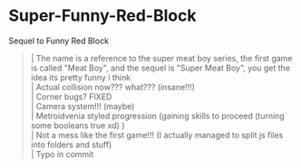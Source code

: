 # Super-Funny-Red-Block                                                                                                                                                                                                                                                            
Sequel to Funny Red Block                                                                                                                                                                                                                              
> |  The name is a reference to the super meat boy series, the first game is called "Meat Boy", and the sequel is "Super Meat Boy", you get the idea its pretty funny i think                    
> |  Actual collision now??? what??? (insane!!!)                                                                                      
> |  Corner bugs? FIXED                                                                                                                      
> |  Camera system!!! (maybe)                                                                                                                                                                        
> |  Metroidvenia styled progression (gaining skills to proceed (turning some booleans true xd) )                                                                                                                                                                        
> |  Not a mess like the first game!!! (I actually managed to split js files into folders and stuff)                                                                                                                                                           
> | Typo in commit
